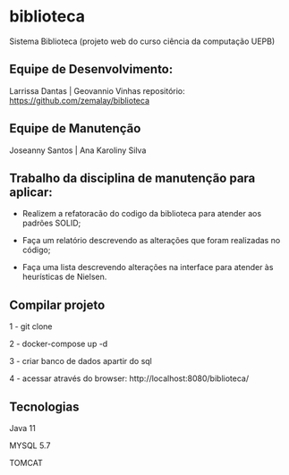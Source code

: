 # biblioteca
Sistema Biblioteca (projeto web do curso ciência da computação UEPB)
 
## Equipe de Desenvolvimento:	
Larrissa Dantas |
Geovannio Vinhas
repositório: https://github.com/zemalay/biblioteca

## Equipe de Manutenção
Joseanny Santos |
Ana Karoliny Silva

## Trabalho da disciplina de manutenção para aplicar:

- Realizem a refatoracão do codigo da biblioteca para atender aos padrões SOLID;

- Faça um relatório descrevendo as alterações que foram realizadas no código;

- Faça uma lista descrevendo alterações na interface para atender às heurísticas de Nielsen.



## Compilar projeto 

1 - git clone <ssh>
 
2 - docker-compose up -d    
 
3 - criar banco de dados apartir do sql 
 
4 - acessar através do browser: http://localhost:8080/biblioteca/

 
 ## Tecnologias 
 
 Java 11 
 
 MYSQL 5.7
 
 TOMCAT 
